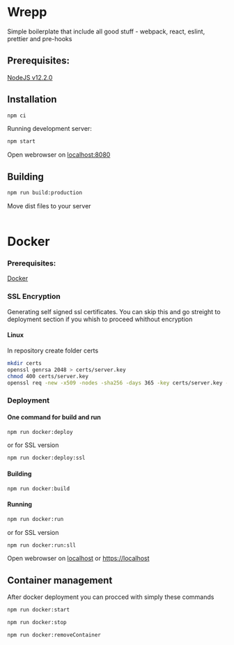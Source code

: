 # Wrepp

Simple boilerplate that include all good stuff - webpack, react, eslint, prettier and pre-hooks

## Prerequisites:

[NodeJS v12.2.0](https://nodejs.org/en/)

## Installation

```sh
npm ci
```

Running development server:

```sh
npm start
```

Open webrowser on [localhost:8080](localhost:8080)

## Building

```sh
npm run build:production
```

Move dist files to your server <br /> <br />

# Docker

### Prerequisites:

[Docker](https://docs.docker.com/install/)

### SSL Encryption

Generating self signed ssl certificates. You can skip this and go streight to deployment section if you whish to proceed whithout encryption

#### Linux

In repository create folder certs

```sh
mkdir certs
openssl genrsa 2048 > certs/server.key
chmod 400 certs/server.key
openssl req -new -x509 -nodes -sha256 -days 365 -key certs/server.key -out certs/server.cert
```

### Deployment

#### One command for build and run

```sh
npm run docker:deploy
```

or for SSL version

```sh
npm run docker:deploy:ssl
```

#### Building

```sh
npm run docker:build
```

#### Running

```sh
npm run docker:run
```

or for SSL version

```sh
npm run docker:run:sll
```

Open webrowser on [localhost](http://localhost) or [https://localhost](https://localhost)

## Container management

After docker deployment you can procced with simply these commands

```sh
npm run docker:start
```

```sh
npm run docker:stop
```

```sh
npm run docker:removeContainer
```
